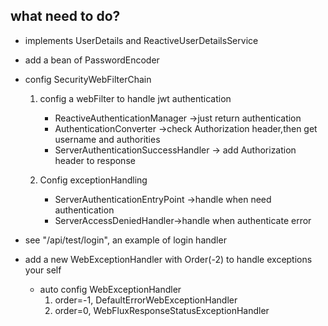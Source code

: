 ## what need to do?

* implements UserDetails and ReactiveUserDetailsService
* add a bean of PasswordEncoder
* config SecurityWebFilterChain
    
    1. config a webFilter to handle jwt authentication
        * ReactiveAuthenticationManager ->just return authentication
        * AuthenticationConverter ->check Authorization header,then get username and authorities
        *  ServerAuthenticationSuccessHandler -> add Authorization header to response
        
    2. Config exceptionHandling
        * ServerAuthenticationEntryPoint ->handle when need authentication
        * ServerAccessDeniedHandler->handle when authenticate error
    
*  see "/api/test/login", an example of login handler

* add a new WebExceptionHandler with Order(-2) to handle exceptions  your self
    
    * auto config WebExceptionHandler    
        1. order=-1, DefaultErrorWebExceptionHandler
        2. order=0,  WebFluxResponseStatusExceptionHandler

